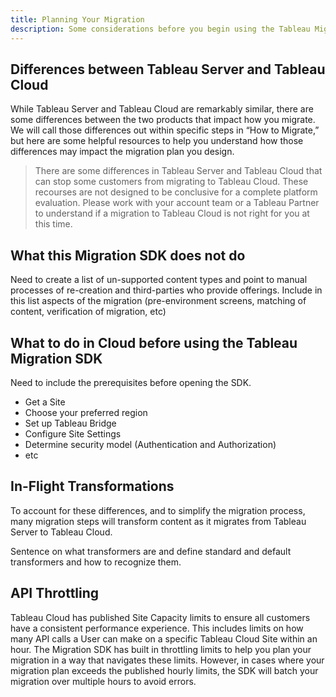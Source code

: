 ```yaml
---
title: Planning Your Migration
description: Some considerations before you begin using the Tableau Migration SDK.
---
```


## Differences between Tableau Server and Tableau Cloud
While Tableau Server and Tableau Cloud are remarkably similar, there are some differences between the two products that impact how you migrate. We will call those differences out within specific steps in “How to Migrate,” but here are some helpful resources to help you understand how those differences may impact the migration plan you design.

<!--- Link to stuffLicensing, high level differences, specific examples
Version differences - link to Release Navigator --->

>There are some differences in Tableau Server and Tableau Cloud that can stop some customers from migrating to Tableau Cloud. These recourses are not designed to be conclusive for a complete platform evaluation. Please work with your account team or a Tableau Partner to understand if a migration to Tableau Cloud is not right for you at this time.

## What this Migration SDK does not do
Need to create a list of un-supported content types and point to manual processes of re-creation and third-parties who provide offerings. Include in this list aspects of the migration (pre-environment screens, matching of content, verification of migration, etc)

## What to do in Cloud before using the Tableau Migration SDK

Need to include the prerequisites before opening the SDK. 
* Get a Site
* Choose your preferred region
* Set up Tableau Bridge
* Configure Site Settings
* Determine security model (Authentication and Authorization)
* etc

## In-Flight Transformations
To account for these differences, and to simplify the migration process, many migration steps will transform content as it migrates from Tableau Server to Tableau Cloud. 

Sentence on what transformers are and define standard and default transformers and how to recognize them.

## API Throttling
Tableau Cloud has published Site Capacity limits to ensure all customers have a consistent performance experience. This includes limits on how many API calls a User can make on a specific Tableau Cloud Site within an hour. The Migration SDK has built in throttling limits to help you plan your migration in a way that navigates these limits. However, in cases where your migration plan exceeds the published hourly limits, the SDK will batch your migration over multiple hours to avoid errors. 